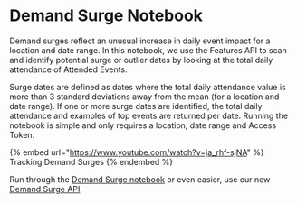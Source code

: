 # Demand Surge Notebook

Demand surges reflect an unusual increase in daily event impact for a location and date range. In this notebook, we use the Features API to scan and identify potential surge or outlier dates by looking at the total daily attendance of Attended Events.

Surge dates are defined as dates where the total daily attendance value is more than 3 standard deviations away from the mean (for a location and date range). If one or more surge dates are identified, the total daily attendance and examples of top events are returned per date. Running the notebook is simple and only requires a location, date range and Access Token.

{% embed url="https://www.youtube.com/watch?v=ja_rhf-sjNA" %}
Tracking Demand Surges
{% endembed %}

Run through the [Demand Surge notebook](https://github.com/predicthq/phq-data-science-docs/blob/master/demand-surge/demand-surge-notebook.ipynb) or even easier, use our new [Demand Surge API](broken-reference).
